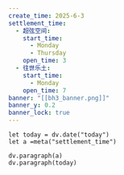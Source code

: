 ```yaml
---
create_time: 2025-6-3
settlement_time:
  - 超弦空间: 
    start_time:
      - Monday
      - Thursday
    open_time: 3
  - 往世乐土: 
    start_time:
      - Monday
    open_time: 7
banner: "[[bh3_banner.png]]"
banner_y: 0.2
banner_lock: true
---
```


```dataviewjs
let today = dv.date("today")
let a =meta("settlement_time")

dv.paragraph(a)
dv.paragraph(today)
```

